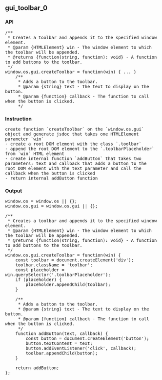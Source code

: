 ## gui_toolbar_0
### API
<pre style='text-wrap: wrap'>/**
 * Creates a toolbar and appends it to the specified window element.
 * @param {HTMLElement} win - The window element to which the toolbar will be appended.
 * @returns {function(string, function): void} - A function to add buttons to the toolbar.
 */
window.os.gui.createToolbar = function(win) { ... }
    /**
     * Adds a button to the toolbar.
     * @param {string} text - The text to display on the button.
     * @param {function} callback - The function to call when the button is clicked.
     */
</pre>
### Instruction
<pre style='text-wrap: wrap'>create function `createToolbar` on the `window.os.gui` object and generate jsdoc that takes one HTMLElement parameter `win`
- create a root DOM element with the class `.toolbar`
- append the root DOM element to the `.toolbarPlaceholder` from `win` HTML element
- create internal function `addButton` that takes two parameters: text and callback that adds a button to the root DOM element with the text parameter and call the callback when the button is clicked
- return internal addButton function</pre>
### Output
<pre style='text-wrap: wrap'>window.os = window.os || {};
window.os.gui = window.os.gui || {};

/**
 * Creates a toolbar and appends it to the specified window element.
 * @param {HTMLElement} win - The window element to which the toolbar will be appended.
 * @returns {function(string, function): void} - A function to add buttons to the toolbar.
 */
window.os.gui.createToolbar = function(win) {
    const toolbar = document.createElement('div');
    toolbar.className = 'toolbar';
    const placeholder = win.querySelector('.toolbarPlaceholder');
    if (placeholder) {
        placeholder.appendChild(toolbar);
    }

    /**
     * Adds a button to the toolbar.
     * @param {string} text - The text to display on the button.
     * @param {function} callback - The function to call when the button is clicked.
     */
    function addButton(text, callback) {
        const button = document.createElement('button');
        button.textContent = text;
        button.addEventListener('click', callback);
        toolbar.appendChild(button);
    }

    return addButton;
};
</pre>
